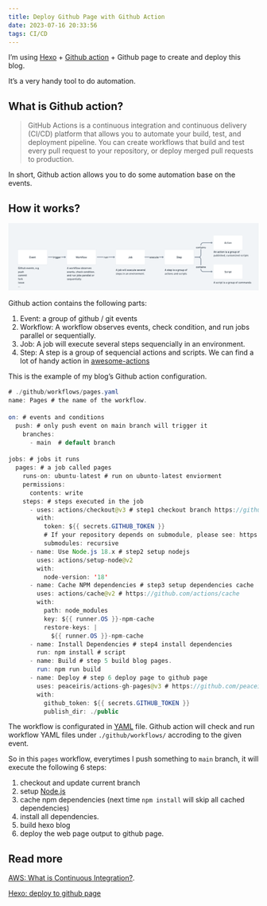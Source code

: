 ```yaml
---
title: Deploy Github Page with Github Action
date: 2023-07-16 20:33:56
tags: CI/CD
---
```


I’m using [Hexo](https://hexo.io/) + [Github action](https://github.com/features/actions) + Github page to create and deploy this blog.

It’s a very handy tool to do automation.

## What is Github action?

> GitHub Actions is a continuous integration and continuous delivery (CI/CD) platform that allows you to automate your build, test, and deployment pipeline. You can create workflows that build and test every pull request to your repository, or deploy merged pull requests to production.
> 

In short, Github action allows you to do some automation base on the events.

## **How it works?**

![Untitled](Deploy%20Github%20Page%20with%20Github%20Action/github_action.png)

Github action contains the following parts:

1. Event: a group of github / git events
2. Workflow: A workflow observes events, check condition, and run jobs parallel or sequentially.
3. Job: A job will execute several steps sequencially in an environment.
4. Step: A step is a group of sequencial actions and scripts. We can find a lot of handy action in [awesome-actions](https://github.com/sdras/awesome-actions#github-pages)

This is the example of my blog’s Github action configuration.

```java
# ./github/workflows/pages.yaml
name: Pages # the name of the workflow.

on: # events and conditions
  push: # only push event on main branch will trigger it
    branches:
      - main  # default branch

jobs: # jobs it runs
  pages: # a job called pages
    runs-on: ubuntu-latest # run on ubunto-latest enviorment
    permissions:
      contents: write
    steps: # steps executed in the job
      - uses: actions/checkout@v3 # step1 checkout branch https://github.com/actions/checkout
        with:
          token: ${{ secrets.GITHUB_TOKEN }}
          # If your repository depends on submodule, please see: https://github.com/actions/checkout
          submodules: recursive
      - name: Use Node.js 18.x # step2 setup nodejs
        uses: actions/setup-node@v2
        with:
          node-version: '18'
      - name: Cache NPM dependencies # step3 setup dependencies cache
        uses: actions/cache@v2 # https://github.com/actions/cache
        with:
          path: node_modules
          key: ${{ runner.OS }}-npm-cache
          restore-keys: |
            ${{ runner.OS }}-npm-cache
      - name: Install Dependencies # step4 install dependencies
        run: npm install # script
      - name: Build # step 5 build blog pages.
        run: npm run build
      - name: Deploy # step 6 deploy page to github page
        uses: peaceiris/actions-gh-pages@v3 # https://github.com/peaceiris/actions-gh-pages
        with:
          github_token: ${{ secrets.GITHUB_TOKEN }}
          publish_dir: ./public
```

The workflow is configurated in [YAML](https://en.wikipedia.org/wiki/YAML) file. Github action will check and run workflow YAML files under `./github/workflows/` accroding to the given event.

So in this `pages` workflow, everytimes I push something to `main` branch, it will execute the following 6 steps:

1. checkout and update current branch
2. setup [Node.js](https://nodejs.org/en)
3. cache npm dependencies (next time `npm install` will skip all cached dependencies)
4. install all dependencies.
5. build hexo blog
6. deploy the web page output to github page.

## Read more

[AWS: What is Continuous Integration?](https://aws.amazon.com/devops/continuous-integration/#:~:text=Continuous%20integration%20refers%20to%20the,for%20a%20release%20to%20production).

[Hexo: deploy to github page](https://hexo.io/docs/github-pages)